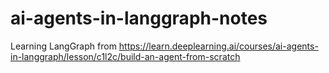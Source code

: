 # ai-agents-in-langgraph-notes
Learning LangGraph from https://learn.deeplearning.ai/courses/ai-agents-in-langgraph/lesson/c1l2c/build-an-agent-from-scratch
